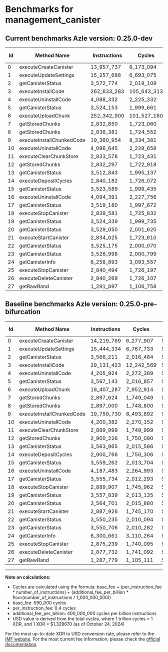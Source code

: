 # Benchmarks for management_canister

## Current benchmarks Azle version: 0.25.0-dev

| Id  | Method Name               | Instructions | Cycles      | USD           | USD/Million Calls | Change                                |
| --- | ------------------------- | ------------ | ----------- | ------------- | ----------------- | ------------------------------------- |
| 0   | executeCreateCanister     | 13_957_737   | 6_173_094   | $0.0000082082 | $8.20             | <font color="green">-262_032</font>   |
| 1   | executeUpdateSettings     | 15_257_688   | 6_693_075   | $0.0000088996 | $8.89             | <font color="green">-186_646</font>   |
| 2   | getCanisterStatus         | 3_572_774    | 2_019_109   | $0.0000026847 | $2.68             | <font color="red">+6_563</font>       |
| 3   | executeInstallCode        | 262_633_283  | 105_643_313 | $0.0001404707 | $140.47           | <font color="red">+233_501_860</font> |
| 4   | executeUninstallCode      | 4_088_332    | 2_225_332   | $0.0000029590 | $2.95             | <font color="green">-117_592</font>   |
| 5   | getCanisterStatus         | 3_524_153    | 1_999_661   | $0.0000026589 | $2.65             | <font color="green">-42_990</font>    |
| 6   | executeUploadChunk        | 252_342_900  | 101_527_160 | $0.0001349976 | $134.99           | <font color="red">+233_935_613</font> |
| 7   | getStoredChunks           | 2_832_650    | 1_723_060   | $0.0000022911 | $2.29             | <font color="green">-64_974</font>    |
| 8   | getStoredChunks           | 2_836_381    | 1_724_552   | $0.0000022931 | $2.29             | <font color="green">-60_619</font>    |
| 9   | executeInstallChunkedCode | 19_360_954   | 8_334_381   | $0.0000110820 | $11.08            | <font color="green">-398_776</font>   |
| 10  | executeUninstallCode      | 4_096_645    | 2_228_658   | $0.0000029634 | $2.96             | <font color="green">-103_737</font>   |
| 11  | executeClearChunkStore    | 2_833_578    | 1_723_431   | $0.0000022916 | $2.29             | <font color="green">-66_421</font>    |
| 12  | getStoredChunks           | 2_832_297    | 1_722_918   | $0.0000022909 | $2.29             | <font color="green">-67_929</font>    |
| 13  | getCanisterStatus         | 3_512_843    | 1_995_137   | $0.0000026529 | $2.65             | <font color="green">-51_122</font>    |
| 14  | executeDepositCycles      | 2_840_182    | 1_726_072   | $0.0000022951 | $2.29             | <font color="green">-60_584</font>    |
| 15  | getCanisterStatus         | 3_523_589    | 1_999_435   | $0.0000026586 | $2.65             | <font color="green">-35_673</font>    |
| 16  | executeUninstallCode      | 4_094_391    | 2_227_756   | $0.0000029622 | $2.96             | <font color="green">-93_092</font>    |
| 17  | getCanisterStatus         | 3_519_180    | 1_997_672   | $0.0000026562 | $2.65             | <font color="green">-36_554</font>    |
| 18  | executeStopCanister       | 2_839_581    | 1_725_832   | $0.0000022948 | $2.29             | <font color="green">-50_326</font>    |
| 19  | getCanisterStatus         | 3_524_339    | 1_999_735   | $0.0000026590 | $2.65             | <font color="green">-33_500</font>    |
| 20  | getCanisterStatus         | 3_529_050    | 2_001_620   | $0.0000026615 | $2.66             | <font color="green">-35_651</font>    |
| 21  | executeStartCanister      | 2_834_025    | 1_723_610   | $0.0000022918 | $2.29             | <font color="green">-53_901</font>    |
| 22  | getCanisterStatus         | 3_525_175    | 2_000_070   | $0.0000026594 | $2.65             | <font color="green">-25_060</font>    |
| 23  | getCanisterStatus         | 3_526_998    | 2_000_799   | $0.0000026604 | $2.66             | <font color="green">-23_708</font>    |
| 24  | getCanisterInfo           | 6_258_893    | 3_093_557   | $0.0000041134 | $4.11             | <font color="green">-41_768</font>    |
| 25  | executeStopCanister       | 2_840_494    | 1_726_197   | $0.0000022953 | $2.29             | <font color="green">-34_745</font>    |
| 26  | executeDeleteCanister     | 2_840_269    | 1_726_107   | $0.0000022952 | $2.29             | <font color="green">-37_463</font>    |
| 27  | getRawRand                | 1_291_897    | 1_106_758   | $0.0000014716 | $1.47             | <font color="red">+4_118</font>       |

## Baseline benchmarks Azle version: 0.25.0-pre-bifurcation

| Id  | Method Name               | Instructions | Cycles     | USD           | USD/Million Calls |
| --- | ------------------------- | ------------ | ---------- | ------------- | ----------------- |
| 0   | executeCreateCanister     | 14_219_769   | 6_277_907  | $0.0000083475 | $8.34             |
| 1   | executeUpdateSettings     | 15_444_334   | 6_767_733  | $0.0000089989 | $8.99             |
| 2   | getCanisterStatus         | 3_566_211    | 2_016_484  | $0.0000026813 | $2.68             |
| 3   | executeInstallCode        | 29_131_423   | 12_242_569 | $0.0000162786 | $16.27            |
| 4   | executeUninstallCode      | 4_205_924    | 2_272_369  | $0.0000030215 | $3.02             |
| 5   | getCanisterStatus         | 3_567_143    | 2_016_857  | $0.0000026818 | $2.68             |
| 6   | executeUploadChunk        | 18_407_287   | 7_952_914  | $0.0000105748 | $10.57            |
| 7   | getStoredChunks           | 2_897_624    | 1_749_049  | $0.0000023257 | $2.32             |
| 8   | getStoredChunks           | 2_897_000    | 1_748_800  | $0.0000023253 | $2.32             |
| 9   | executeInstallChunkedCode | 19_759_730   | 8_493_892  | $0.0000112941 | $11.29            |
| 10  | executeUninstallCode      | 4_200_382    | 2_270_152  | $0.0000030186 | $3.01             |
| 11  | executeClearChunkStore    | 2_899_999    | 1_749_999  | $0.0000023269 | $2.32             |
| 12  | getStoredChunks           | 2_900_226    | 1_750_090  | $0.0000023270 | $2.32             |
| 13  | getCanisterStatus         | 3_563_965    | 2_015_586  | $0.0000026801 | $2.68             |
| 14  | executeDepositCycles      | 2_900_766    | 1_750_306  | $0.0000023273 | $2.32             |
| 15  | getCanisterStatus         | 3_559_262    | 2_013_704  | $0.0000026776 | $2.67             |
| 16  | executeUninstallCode      | 4_187_483    | 2_264_993  | $0.0000030117 | $3.01             |
| 17  | getCanisterStatus         | 3_555_734    | 2_012_293  | $0.0000026757 | $2.67             |
| 18  | executeStopCanister       | 2_889_907    | 1_745_962  | $0.0000023216 | $2.32             |
| 19  | getCanisterStatus         | 3_557_839    | 2_013_135  | $0.0000026768 | $2.67             |
| 20  | getCanisterStatus         | 3_564_701    | 2_015_880  | $0.0000026805 | $2.68             |
| 21  | executeStartCanister      | 2_887_926    | 1_745_170  | $0.0000023205 | $2.32             |
| 22  | getCanisterStatus         | 3_550_235    | 2_010_094  | $0.0000026728 | $2.67             |
| 23  | getCanisterStatus         | 3_550_706    | 2_010_282  | $0.0000026730 | $2.67             |
| 24  | getCanisterInfo           | 6_300_661    | 3_110_264  | $0.0000041356 | $4.13             |
| 25  | executeStopCanister       | 2_875_239    | 1_740_095  | $0.0000023138 | $2.31             |
| 26  | executeDeleteCanister     | 2_877_732    | 1_741_092  | $0.0000023151 | $2.31             |
| 27  | getRawRand                | 1_287_779    | 1_105_111  | $0.0000014694 | $1.46             |

---

**Note on calculations:**

-   Cycles are calculated using the formula: base_fee + (per_instruction_fee \* number_of_instructions) + (additional_fee_per_billion \* floor(number_of_instructions / 1_000_000_000))
-   base_fee: 590_000 cycles
-   per_instruction_fee: 0.4 cycles
-   additional_fee_per_billion: 400_000_000 cycles per billion instructions
-   USD value is derived from the total cycles, where 1 trillion cycles = 1 XDR, and 1 XDR = $1.329670 (as of October 24, 2024)

For the most up-to-date XDR to USD conversion rate, please refer to the [IMF website](https://www.imf.org/external/np/fin/data/rms_sdrv.aspx).
For the most current fee information, please check the [official documentation](https://internetcomputer.org/docs/current/developer-docs/gas-cost#execution).
